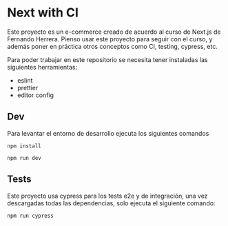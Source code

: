 # Next with CI

Este proyecto es un e-commerce creado de acuerdo al curso de Next.js de Fernando Herrera.
Pienso usar este proyecto para seguir con el curso, y además poner en práctica otros conceptos como CI, testing, cypress, etc. 

Para poder trabajar en este repositorio se necesita tener instaladas las siguientes herramientas:

- eslint
- prettier
- editor config

## Dev

Para levantar el entorno de desarrollo ejecuta los siguientes comandos

```
npm install
```

```
npm run dev
```

## Tests

Este proyecto usa cypress para los tests e2e y de integración, una vez descargadas todas las dependencias, solo ejecuta
el siguiente comando:

```
npm run cypress
```
